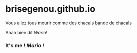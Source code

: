 # brisegenou.github.io

Vous allez tous mourir comme des chacals bande de chacals

Ahah bien dit *Wario*!

### It's me ! *Mario* !
